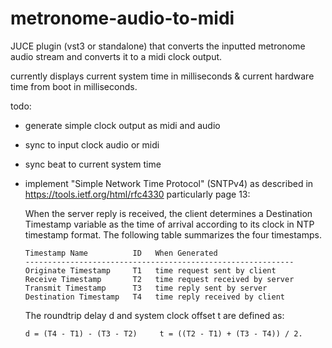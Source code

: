 # metronome-audio-to-midi
JUCE plugin (vst3 or standalone) that converts the inputted metronome audio stream and converts it to a midi clock output.

currently displays current system time in milliseconds & current hardware time from boot in milliseconds.

todo:
- generate simple clock output as midi and audio
- sync to input clock audio or midi
- sync beat to current system time
- implement "Simple Network Time Protocol" (SNTPv4) as described in https://tools.ietf.org/html/rfc4330 particularly page 13:

   When the server reply is received, the client determines a
   Destination Timestamp variable as the time of arrival according to
   its clock in NTP timestamp format.  The following table summarizes
   the four timestamps.

      Timestamp Name          ID   When Generated
      ------------------------------------------------------------
      Originate Timestamp     T1   time request sent by client
      Receive Timestamp       T2   time request received by server
      Transmit Timestamp      T3   time reply sent by server
      Destination Timestamp   T4   time reply received by client

   The roundtrip delay d and system clock offset t are defined as:

      d = (T4 - T1) - (T3 - T2)     t = ((T2 - T1) + (T3 - T4)) / 2.
